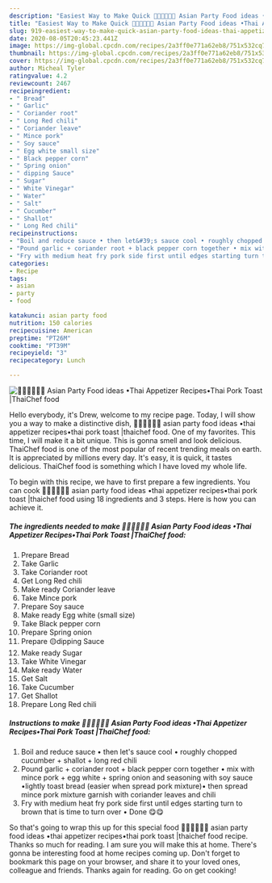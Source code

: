 ```yaml
---
description: "Easiest Way to Make Quick 🧑🏽‍🍳🧑🏼‍🍳 Asian Party Food ideas •Thai Appetizer Recipes•Thai Pork Toast |ThaiChef food"
title: "Easiest Way to Make Quick 🧑🏽‍🍳🧑🏼‍🍳 Asian Party Food ideas •Thai Appetizer Recipes•Thai Pork Toast |ThaiChef food"
slug: 919-easiest-way-to-make-quick-asian-party-food-ideas-thai-appetizer-recipesthai-pork-toast-thaichef-food
date: 2020-08-05T20:45:23.441Z
image: https://img-global.cpcdn.com/recipes/2a3ff0e771a62eb8/751x532cq70/🧑🏽🍳🧑🏼🍳-asian-party-food-ideas-•thai-appetizer-recipes•thai-pork-toast-thaichef-food-recipe-main-photo.jpg
thumbnail: https://img-global.cpcdn.com/recipes/2a3ff0e771a62eb8/751x532cq70/🧑🏽🍳🧑🏼🍳-asian-party-food-ideas-•thai-appetizer-recipes•thai-pork-toast-thaichef-food-recipe-main-photo.jpg
cover: https://img-global.cpcdn.com/recipes/2a3ff0e771a62eb8/751x532cq70/🧑🏽🍳🧑🏼🍳-asian-party-food-ideas-•thai-appetizer-recipes•thai-pork-toast-thaichef-food-recipe-main-photo.jpg
author: Micheal Tyler
ratingvalue: 4.2
reviewcount: 2467
recipeingredient:
- " Bread"
- " Garlic"
- " Coriander root"
- " Long Red chili"
- " Coriander leave"
- " Mince pork"
- " Soy sauce"
- " Egg white small size"
- " Black pepper corn"
- " Spring onion"
- " dipping Sauce"
- " Sugar"
- " White Vinegar"
- " Water"
- " Salt"
- " Cucumber"
- " Shallot"
- " Long Red chili"
recipeinstructions:
- "Boil and reduce sauce • then let&#39;s sauce cool • roughly chopped cucumber + shallot + long red chili"
- "Pound garlic + coriander root + black pepper corn together • mix with mince pork + egg white + spring onion and seasoning with soy sauce •lightly toast bread (easier when spread pork mixture)• then spread mince pork mixture garnish with coriander leaves and chili"
- "Fry with medium heat fry pork side first until edges starting turn to brown that is time to turn over • Done 😋😋"
categories:
- Recipe
tags:
- asian
- party
- food

katakunci: asian party food 
nutrition: 150 calories
recipecuisine: American
preptime: "PT26M"
cooktime: "PT39M"
recipeyield: "3"
recipecategory: Lunch

---
```



![🧑🏽‍🍳🧑🏼‍🍳 Asian Party Food ideas •Thai Appetizer Recipes•Thai Pork Toast |ThaiChef food](https://img-global.cpcdn.com/recipes/2a3ff0e771a62eb8/751x532cq70/🧑🏽🍳🧑🏼🍳-asian-party-food-ideas-•thai-appetizer-recipes•thai-pork-toast-thaichef-food-recipe-main-photo.jpg)

Hello everybody, it's Drew, welcome to my recipe page. Today, I will show you a way to make a distinctive dish, 🧑🏽‍🍳🧑🏼‍🍳 asian party food ideas •thai appetizer recipes•thai pork toast |thaichef food. One of my favorites. This time, I will make it a bit unique. This is gonna smell and look delicious.
ThaiChef food is one of the most popular of recent trending meals on earth. It is appreciated by millions every day. It's easy, it is quick, it tastes delicious. ThaiChef food is something which I have loved my whole life.




To begin with this recipe, we have to first prepare a few ingredients. You can cook 🧑🏽‍🍳🧑🏼‍🍳 asian party food ideas •thai appetizer recipes•thai pork toast |thaichef food using 18 ingredients and 3 steps. Here is how you can achieve it.

<!--inarticleads1-->

##### The ingredients needed to make 🧑🏽‍🍳🧑🏼‍🍳 Asian Party Food ideas •Thai Appetizer Recipes•Thai Pork Toast |ThaiChef food:

1. Prepare  Bread
1. Take  Garlic
1. Take  Coriander root
1. Get  Long Red chili
1. Make ready  Coriander leave
1. Take  Mince pork
1. Prepare  Soy sauce
1. Make ready  Egg white (small size)
1. Take  Black pepper corn
1. Prepare  Spring onion
1. Prepare  🟡dipping Sauce
1. Make ready  Sugar
1. Take  White Vinegar
1. Make ready  Water
1. Get  Salt
1. Take  Cucumber
1. Get  Shallot
1. Prepare  Long Red chili




<!--inarticleads2-->

##### Instructions to make 🧑🏽‍🍳🧑🏼‍🍳 Asian Party Food ideas •Thai Appetizer Recipes•Thai Pork Toast |ThaiChef food:

1. Boil and reduce sauce • then let&#39;s sauce cool • roughly chopped cucumber + shallot + long red chili
1. Pound garlic + coriander root + black pepper corn together • mix with mince pork + egg white + spring onion and seasoning with soy sauce •lightly toast bread (easier when spread pork mixture)• then spread mince pork mixture garnish with coriander leaves and chili
1. Fry with medium heat fry pork side first until edges starting turn to brown that is time to turn over • Done 😋😋




So that's going to wrap this up for this special food 🧑🏽‍🍳🧑🏼‍🍳 asian party food ideas •thai appetizer recipes•thai pork toast |thaichef food recipe. Thanks so much for reading. I am sure you will make this at home. There's gonna be interesting food at home recipes coming up. Don't forget to bookmark this page on your browser, and share it to your loved ones, colleague and friends. Thanks again for reading. Go on get cooking!
